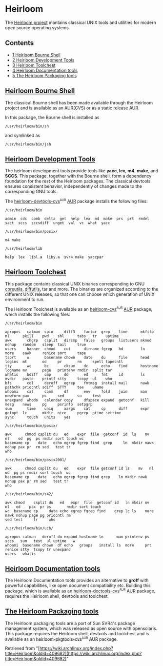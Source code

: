 # Heirloom

The [Heirloom project](http://heirloom.sourceforge.net/) mantains classical UNIX tools and utilities for modern open source operating systems.

## Contents

*   [1 Heirloom Bourne Shell](#Heirloom_Bourne_Shell)
*   [2 Heirloom Development Tools](#Heirloom_Development_Tools)
*   [3 Heirloom Toolchest](#Heirloom_Toolchest)
*   [4 Heirloom Documentation tools](#Heirloom_Documentation_tools)
*   [5 The Heirloom Packaging tools](#The_Heirloom_Packaging_tools)

## [Heirloom Bourne Shell](http://heirloom.sourceforge.net/sh.html)

The classical Bourne shell has been made available through the Heirloom project and is available as an [AUR(CVS)](https://aur.archlinux.org/packages.php?ID=44332) or as a static release [AUR](https://aur.archlinux.org/packages.php?ID=9909).

In this package, the Bourne shell is installed as

```
/usr/heirloom/bin/sh

```

and symlinked as

```
/usr/heirloom/bin/jsh

```

## [Heirloom Development Tools](http://heirloom.sourceforge.net/devtools.html)

The heirloom development tools provide tools like **yacc**, **lex**, **m4**, **make**, and **SCCS**. This package, together with the Bourne shell, form a dependency foundation for the rest of the Heirloom packages. The classical devtools ensures consistent behavior, independently of changes made to the corresponding GNU tools.

The [heirloom-devtools-cvs](https://aur.archlinux.org/packages/heirloom-devtools-cvs/)<sup><small>AUR</small></sup> [AUR](/index.php/AUR "AUR") package installs the following files:

 `/usr/heirloom/bin` 

```
admin  cdc  comb  delta  get  help  lex  m4  make  prs  prt  rmdel  sact  sccs  sccsdiff  unget  val  vc  what  yacc

```

 `/usr/heirloom/bin/posix/` 

```
m4 make

```

 `/usr/heirloom/lib` 

```
help  lex  libl.a  liby.a  svr4.make  yaccpar

```

## [Heirloom Toolchest](http://heirloom.sourceforge.net/tools.html)

This package contains classical UNIX binaries corresponding to GNU [coreutils](https://www.archlinux.org/packages/?name=coreutils), [diffutils](https://www.archlinux.org/packages/?name=diffutils), tar and more. The binaries are organized according to the different UNIX releases, so that one can choose which generation of UNIX environment to run.

The Heirloom Toolchest is available as an [heirloom-cvs](https://aur.archlinux.org/packages/heirloom-cvs/)<sup><small>AUR</small></sup> [AUR](/index.php/AUR "AUR") package, which installs the following files:

 `/usr/heirloom/bin` 

```
apropos   catman  cpio     diff3    factor  grep    line      mkfifo   nl      pkill    pwd    shl      tabs   tr    uptime
awk       chgrp   csplit   dircmp   false   groups  listusers mknod    nohup   random   sleep  tail     true
users     banner  chmod    cut      dirname fgrep   hd        ln       more    oawk     renice sort     tape
tsort     w       basename chown    date    du      file      head     logins  mt       od     pr       rm     spell tapecntl
tty       wc      bc       cksum    dc      echo    find      hostname logname mv       page   printenv rmdir  split tar
whatis    bdiff   cmp      dd       ed      fmt     id        ls       mvdir   paste    printf stty     tcopy  ul    who
bfs       col     deroff   egrep    fmtmsg  install mail      nawk     pathchk priocntl sdiff  STTY     tee    uname
whoami    cal     comm     df       env     fold    join      man      newform pax      ps     sed      su     test
unexpand  whodo   calendar copy     dfspace expand  getconf   kill     mesg    news     pg     psrinfo  setpgrp
sum       time    uniq     xargs    cat     cp      diff      expr     getopt  lc       mkdir  nice     pgrep  ptime settime
sync      touch   units    yes

```

 `/usr/heirloom/bin/posix/` 

```
awk      chmod csplit du   ed    expr  file  getconf  id  ls    mv   nl    od  pg  ps rmdir sort touch wc
basename cp    date   echo egrep fgrep find  grep     ln  mkdir nawk nohup pax pr  rm sed   test tr
who

```

 `/usr/heirloom/bin/posix2001/` 

```
awk      chmod csplit du   ed    expr  file getconf id ls    mv   nl    od  pg ps rmdir sort touch  wc
basename cp    date   echo egrep fgrep find grep    ln mkdir nawk nohup pax pr rm sed   test tr
who

```

 `/usr/heirloom/bin/s42/` 

```
awk chmod    csplit du   ed   expr  file  getconf id   ln mkdir mv   nl   od    pax  pr ps       rmdir sort touch  
wc  basename cp     date echo egrep fgrep find    grep lc ls    more nawk nohup page pg priocntl rm
sed test     tr     who

```

 `/usr/heirloom/bin/ucb/` 

```
apropos catman   deroff du expand hostname ln      man printenv ps  sccs   sum   test  ul uptime   w
whoami  basename chown  df echo   groups   install ls  more     prt renice stty  tcopy tr unexpand
users   whatis

```

## [Heirloom Documentation tools](http://heirloom.sourceforge.net/doctools.html)

The Heirloom Documentation tools provides an alternative to **groff** with powerful capabilities, like open document compatibility etc. Building this package, which is avaliable as an [heirloom-doctools-cvs](https://aur.archlinux.org/packages/heirloom-doctools-cvs/)<sup><small>AUR</small></sup> [AUR](/index.php/AUR "AUR") package, requires the Heirloom shell, devtools and toolchest.

## [The Heirloom Packaging tools](http://heirloom.sourceforge.net/pkgtools.html)

The Heirloom packaging tools are a port of Sun SVR4's package management system, which was released as open source with opensolaris. This package requires the Heirloom shell, devtools and toolchest and is available as an [heirloom-pkgtools-cvs](https://aur.archlinux.org/packages/heirloom-pkgtools-cvs/)<sup><small>AUR</small></sup> [AUR](/index.php/AUR "AUR") package.

Retrieved from "[https://wiki.archlinux.org/index.php?title=Heirloom&oldid=409682](https://wiki.archlinux.org/index.php?title=Heirloom&oldid=409682)"